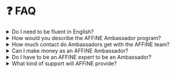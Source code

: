 # ❓ FAQ

<details>

<summary>Do I need to be fluent in English?</summary>

The majority of our content is in English, so it will help definitely help to be good at English. But we welcome everyone from all over the world and we hope our community can help work together to improve accessibility and internalization through community-supported translations.

</details>

<details>

<summary>How would you describe the AFFiNE Ambassador program?</summary>

This program looks to bring together the most passionate members of our community together and allowing them to have a personal and direct support channel with the AFFiNE team. Our community is all about working together and supporting each other - we hope to help you grow and build your own brand too.

</details>

<details>

<summary>How much contact do Ambassadors get with the AFFiNE team?</summary>

You'll have access to the private Discord category with AFFiNE team members and your fellow Ambassadors. You are encouraged to communicate with one another and support one another and the AFFiNE team will be there too! You'll have access to early features and lots of opportunities to feedback your opinions ad ideas with the team - so we can work on creating the best product and releases before being made available to everyone else.

</details>

<details>

<summary>Can I make money as an AFFiNE Ambassador?</summary>

Participation is voluntary. You are welcome to monetize your own activities - for example providing courses and tutorials - but there are no official opportunities to be compensated within the Ambassador program.

</details>

<details>

<summary>Do I have to be an AFFiNE expert to be an Ambassador?</summary>

No. We are looking for passionate people and everyone has their own way and style for how they wish to contribute - and we acknowledge that. AFFiNE is growing and developing - we are on a journey and we want you to join us.

</details>

<details>

<summary>What kind of support will AFFiNE provide?</summary>

Let us know how we can help. We look to provide you with a wide variety of resources and content for you to access and utilize. Sometimes you might have some cool ideas - like wanting some swag for an offline event, let us know what you are thinking and we will do our best to consider and accommodate your needs.

</details>
